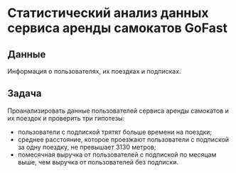 # Статистический анализ данных сервиса аренды самокатов GoFast

## Данные

Информация о пользователях, их поездках и подписках.

## Задача

Проанализировать данные пользователей сервиса аренды самокатов и их поездок и проверить три гипотезы:

- пользователи с подпиской трятят больше времени на поездки;
- cреднее расстояние, которое проезжают пользователи с подпиской за одну поездку, не превышает 3130 метров;
- помесячная выручка от пользователей с подпиской по месяцам выше, чем выручка от пользователей без подписки.

